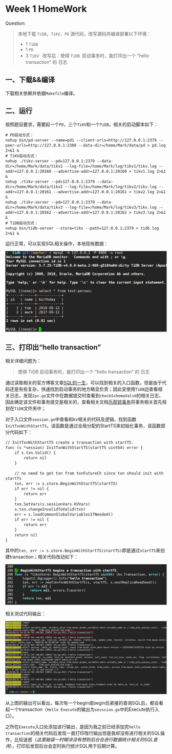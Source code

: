 # Week 1 HomeWork

Question:

> 本地下载 `TiDB`，`TiKV`，`PD` 源代码，改写源码并编译部署以下环境：
> * 1 `TiDB`
> * 1 `PD`
> * 3 `TiKV `
> 改写后：使得 `TiDB `启动事务时，能打印出一个 “hello transaction” 的 日志

## 一、下载&&编译

下载相关依赖并依据`Makefile`编译。

## 二、运行

按照题目要求，需要起一个`PD`，三个`TiKV`和一个`TiDB`，相关的启动脚本如下：

```
# PD启动方式：
nohup bin/pd-server --name=pd1 --client-urls=http://127.0.0.1:2379 --peer-urls=http://127.0.0.1:2380 --data-dir=/home/Mark/data/pd > pd.log 2>&1 &
# TiKV启动方式：
nohup ./tikv-server --pd=127.0.0.1:2379 --data-dir=/home/Mark/data/tikv1 --log-file=/home/Mark/log/tikv1/tikv.log --addr=127.0.0.1:20160 --advertise-addr=127.0.0.1:20160 > tikv1.log 2>&1 &
nohup ./tikv-server --pd=127.0.0.1:2379 --data-dir=/home/Mark/data/tikv2 --log-file=/home/Mark/log/tikv2/tikv.log --addr=127.0.0.1:20161 --advertise-addr=127.0.0.1:20161 > tikv2.log 2>&1 &
nohup ./tikv-server --pd=127.0.0.1:2379 --data-dir=/home/Mark/data/tikv3 --log-file=/home/Mark/log/tikv3/tikv.log --addr=127.0.0.1:20162 --advertise-addr=127.0.0.1:20162 > tikv3.log 2>&1 &
# TiDB启动方式：
nohup bin/tidb-server --store=tikv --path=127.0.0.1:2379 > tidb.log 2>&1 &
```

运行正常，可以实现SQL相关操作，本地现有数据：

![tidb_work_on](https://github.com/markjenny/markjenny.github.com/blob/master/images/tidb_work_on%20.png)

## 三、打印出“hello transaction” 

相关详细问题为：

> 使得 TiDB 启动事务时，能打印出一个 “hello transaction” 的 日志

通过读取相关的官方博客文章[SQL的一生](https://pingcap.com/blog-cn/tidb-source-code-reading-3/)，可以找到相关的入口函数，但是由于代码还是有些复杂，快速找到启动事务的地方略显负责；因此变使用`TiDB`边查看相关日志，发现`2pc.go`文件中在数据提交时查看到`checkSchemaValid`的相关日志，因此确定该文件和事务提交是相关的，查看相关文档[乐观锁事务](https://pingcap.com/blog-cn/best-practice-optimistic-transaction/)将事务相关首先规划在`TiDB`文件夹中；

对于入口文件`session.go`中查看和kv相关的代码及逻辑，找到函数`InitTxnWithStartTS`，该函数是通过全局分配的StartTS来初始化事务，该函数部分代码如下：

```
// InitTxnWithStartTS create a transaction with startTS.
func (s *session) InitTxnWithStartTS(startTS uint64) error {
	if s.txn.Valid() {
		return nil
	}

	// no need to get txn from txnFutureCh since txn should init with startTs
	txn, err := s.store.BeginWithStartTS(startTS)
	if err != nil {
		return err
	}
	txn.SetVars(s.sessionVars.KVVars)
	s.txn.changeInvalidToValid(txn)
	err = s.loadCommonGlobalVariablesIfNeeded()
	if err != nil {
		return err
	}
	return nil
}
```

其中的`txn, err := s.store.BeginWithStartTS(startTS)`即是通过`startTS`来创建transaction；相关代码改动如下：

![hello transaction](https://github.com/markjenny/markjenny.github.com/blob/master/images/hello_transaction.png)

相关测试代码输出：

![hello transaction output](https://github.com/markjenny/markjenny.github.com/blob/master/images/hello_transaction_output.png)

从上图的输出可以看出，每次有一个begin或begin后紧接的查询SQL后，都会看起一个transaction（`Hello Execute`的输出为`sesssion.go`中的Execute执行入口）。

之所在`Execute`入口处添加该行输出，是因为我之前已经添加完`hello transaction`的相关代码后发现一直打印改行输出但是我却没有进行相关的SQL操作，比较迷惑（*这里脑袋一时糊涂没有想到后台会进行数据统计相关的SQL查询*），打印后发现后台会定时执行统计SQL用于后期计算。



